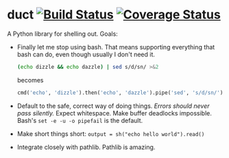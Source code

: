 # duct [![Build Status](https://travis-ci.org/oconnor663/duct.svg?branch=master)](https://travis-ci.org/oconnor663/duct) [![Coverage Status](https://img.shields.io/coveralls/oconnor663/duct.svg)](https://coveralls.io/r/oconnor663/duct)

A Python library for shelling out. Goals:

- Finally let me stop using bash. That means supporting everything that
  bash can do, even though usually I don't need it.

  ```bash
  (echo dizzle && echo dazzle) | sed s/d/sn/ >&2
  ```

  becomes

  ```python
  cmd('echo', 'dizzle').then('echo', 'dazzle').pipe('sed', 's/d/sn/').run(stdout=STDERR)
  ```
- Default to the safe, correct way of doing things. *Errors should never
  pass silently.* Expect whitespace. Make buffer deadlocks impossible.
  Bash's `set -e -u -o pipefail` is the default.
- Make short things short: `output = sh("echo hello world").read()`
- Integrate closely with pathlib. Pathlib is amazing.
